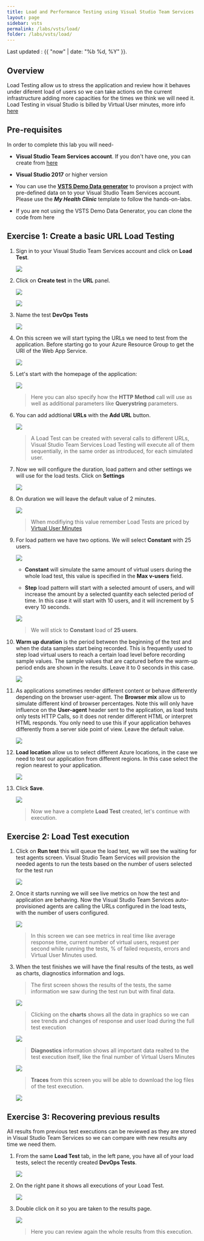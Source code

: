 ```yaml
---
title: Load and Performance Testing using Visual Studio Team Services
layout: page
sidebar: vsts
permalink: /labs/vsts/load/
folder: /labs/vsts/load/
---
```


Last updated : {{ "now" | date: "%b %d, %Y" }}.

## Overview

Load Testing allow us to stress the application and review how it behaves under diferent load of users so we can take actions on the current infrastructure adding more capacities for the times we think we will need it.
Load Testing in visual Studio is billed by Virtual User minutes, more info [here](https://www.visualstudio.com/team-services/pricing/)

## Pre-requisites

In order to complete this lab you will need-

- **Visual Studio Team Services account**. If you don't have one, you can create from [here](https://www.visualstudio.com/)

- **Visual Studio 2017** or higher version

- You can use the **[VSTS Demo Data generator](http://vstsdemogenerator.azurewebsites.net/Environment/Create)** to provison a project with pre-defined data on to your Visual Studio Team Services account. Please use the ***My Health Clinic*** template to follow the hands-on-labs.

- If you are not using the VSTS Demo Data Generator, you can clone the code from here

## Exercise 1: Create a basic URL Load Testing

1. Sign in to your Visual Studio Team Services account and click on **Load Test**.

    ![](images/1.png)

1. Click on **Create test** in the **URL** panel.

    ![](images/2.png)

    ![](images/3.png)

1. Name the test **DevOps Tests**

    ![](images/4.png)

1. On this screen we will start typing the URLs we need to test from the application. Before starting go to your Azure Resource Group to get the URI of the Web App Service.

    ![](images/5.png)

1. Let's start with the homepage of the application:

    ![](images/6.png)

    > Here you can also specify how the **HTTP Method** call will use as well as additional parameters like **Querystring** parameters.

1. You can add addtional **URLs** with the **Add URL** button.

    ![](images/7.png)

    > A Load Test can be created with several calls to different URLs, Visual Studio Team Services Load Testing will execute all of them sequentially, in the same order as introduced, for each simulated user.

1. Now we will configure the duration, load pattern and other settings we will use for the load tests. Click on **Settings**

    ![](images/8.png)

1. On duration we will leave the default value of 2 minutes.

    ![](images/9.png)

    > When modifiying this value remember Load Tests are priced by [Virtual User Minutes](https://www.visualstudio.com/team-services/pricing/)

1. For load pattern we have two options. We will select **Constant** with 25 users.

    ![](images/10.png)

    - **Constant** will simulate the same amount of virtual users during the whole load test, this value is specified in the **Max v-users** field.

    - **Step** load pattern will start with a selected amount of users, and will increase the amount by a selected quantity each selected period of time. In this case it will start with 10 users, and it will increment by 5 every 10 seconds.

    ![](images/11.png)

    > We will stick to **Constant** load of **25 users**.

1. **Warm up duration** is the period between the beginning of the test and when the data samples start being recorded. This is frequently used to step load virtual users to reach a certain load level before recording sample values. The sample values that are captured before the warm-up period ends are shown in the results. Leave it to 0 seconds in this case.

    ![](images/12.png)

1. As applications sometimes render different content or behave differently depending on the browser user-agent. The **Browser mix** allow us to simulate different kind of browser percentages. Note this will only have influence on the **User-agent** header sent to the application, as load tests only tests HTTP Calls, so it does not render different HTML or interpret HTML responds. You only need to use this if your application behaves differently from a server side point of view. Leave the default value.

    ![](images/13.png)

1. **Load location** allow us to select different Azure locations, in the case we need to test our application from different regions. In this case select the region nearest to your application.

    ![](images/14.png)

1. Click **Save**.

    ![](images/15.png)

    > Now we have a complete **Load Test** created, let's continue with execution.

## Exercise 2: Load Test execution

1. Click on **Run test** this will queue the load test, we will see the waiting for test agents screen. Visual Studio Team Services will provision the needed agents to run the tests based on the number of users selected for the test run

    ![](images/16.png)

1. Once it starts running we will see live metrics on how the test and application are behaving. Now the Visual Studio Team Services auto-provisioned agents are calling the URLs configured in the load tests, with the number of users configured.

    ![](images/17.png)

    > In this screen we can see metrics in real time like average response time, current number of virtual users, request per second while running the tests, % of failed requests, errors and Virtual User Minutes used.

1. When the test finishes we will have the final results of the tests, as well as charts, diagnostics information and logs.

    > The first screen shows the results of the tests, the same information we saw during the test run but with final data.

    ![](images/18.png)

    > Clicking on the **charts** shows all the data in graphics so we can see trends and changes of response and user load during the full test execution

    ![](images/19.png)

    > **Diagnostics** information shows all important data realted to the test execution itself, like the final number of Virtual Users Minutes

    ![](images/20.png)

    > **Traces** from this screen you will be able to download the log files of the test execution.

    ![](images/21.png)

## Exercise 3: Recovering previous results

All results from previous test executions can be reviewed as they are stored in Visual Studio Team Services so we can compare with new results any time we need them.

1. From the same **Load Test** tab, in the left pane, you have all of your load tests, select the recently created **DevOps Tests**.

    ![](images/22.png)

1. On the right pane it shows all executions of your Load Test.

    ![](images/23.png)

1. Double click on it so you are taken to the results page.

    ![](images/24.png)

    > Here you can review again the whole results from this execution.
